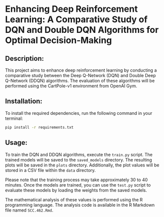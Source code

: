 # Enhancing Deep Reinforcement Learning: A Comparative Study of DQN and Double DQN Algorithms for Optimal Decision-Making

## Description:
This project aims to enhance deep reinforcement learning by conducting a comparative study between the Deep Q-Network (DQN) and Double Deep Q-Network (DDQN) algorithms. The evaluation of these algorithms will be performed using the CartPole-v1 environment from OpenAI Gym.

## Installation:
To install the required dependencies, run the following command in your terminal:

```bash
pip install -r requirements.txt
```

## Usage:
To train the DQN and DDQN algorithms, execute the `train.py` script. The trained models will be saved to the `saved_models` directory. The resulting plots will be saved in the `plots` directory. Additionally, the plot values will be stored in a CSV file within the `data` directory.

Please note that the training process may take approximately 30 to 40 minutes. Once the models are trained, you can use the `test.py` script to evaluate these models by loading the weights from the saved models.

The mathematical analysis of these values is performed using the R programming language. The analysis code is available in the R Markdown file named `SCC.462.Rmd`.